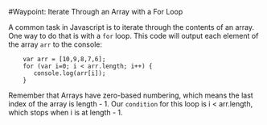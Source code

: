 #Waypoint: Iterate Through an Array with a For Loop

A common task in Javascript is to iterate through the contents of an array. One way to do that is with a `for` loop. This code will output each element of the array `arr` to the console:

```
    var arr = [10,9,8,7,6];
    for (var i=0; i < arr.length; i++) {
       console.log(arr[i]);
    }
```

Remember that Arrays have zero-based numbering, which means the last index of the array is length - 1. Our `condition` for this loop is i < arr.length, which stops when i is at length - 1.
